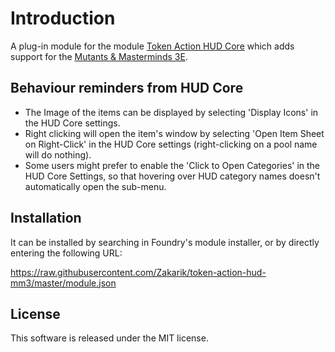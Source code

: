 # Introduction

A plug-in module for the module [Token Action HUD Core](https://foundryvtt.com/packages/token-action-hud-core) which adds support for the [Mutants & Masterminds 3E]([https://foundryvtt.com/packages/cyphersystem](https://foundryvtt.com/packages/mutants-and-masterminds-3e)).

## Behaviour reminders from HUD Core

- The Image of the items can be displayed by selecting 'Display Icons' in the HUD Core settings.
- Right clicking will open the item's window by selecting 'Open Item Sheet on Right-Click' in the HUD Core settings (right-clicking on a pool name will do nothing).
- Some users might prefer to enable the 'Click to Open Categories' in the HUD Core Settings, so that hovering over HUD category names doesn't automatically open the sub-menu.

## Installation

It can be installed by searching in Foundry's module installer, or by directly entering the following URL:

https://raw.githubusercontent.com/Zakarik/token-action-hud-mm3/master/module.json

## License

This software is released under the MIT license.
